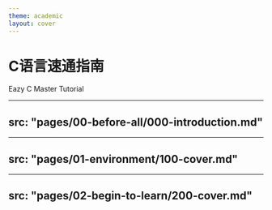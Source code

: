 ```yaml
---
theme: academic
layout: cover
---
```


# C语言速通指南

Eazy C Master Tutorial

---
src: "pages/00-before-all/000-introduction.md"
---

---
src: "pages/01-environment/100-cover.md"
---

---
src: "pages/02-begin-to-learn/200-cover.md"
---